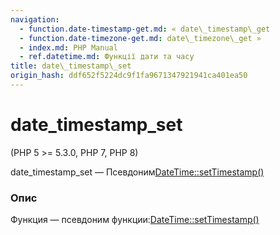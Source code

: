 ```yaml
---
navigation:
  - function.date-timestamp-get.md: « date\_timestamp\_get
  - function.date-timezone-get.md: date\_timezone\_get »
  - index.md: PHP Manual
  - ref.datetime.md: Функції дати та часу
title: date\_timestamp\_set
origin_hash: ddf652f5224dc9f1fa9671347921941ca401ea50
---
```

# date\_timestamp\_set

(PHP 5 >= 5.3.0, PHP 7, PHP 8)

date\_timestamp\_set — Псевдоним[DateTime::setTimestamp()](datetime.settimestamp.md)

### Опис

Функция — псевдоним функции:[DateTime::setTimestamp()](datetime.settimestamp.md)
